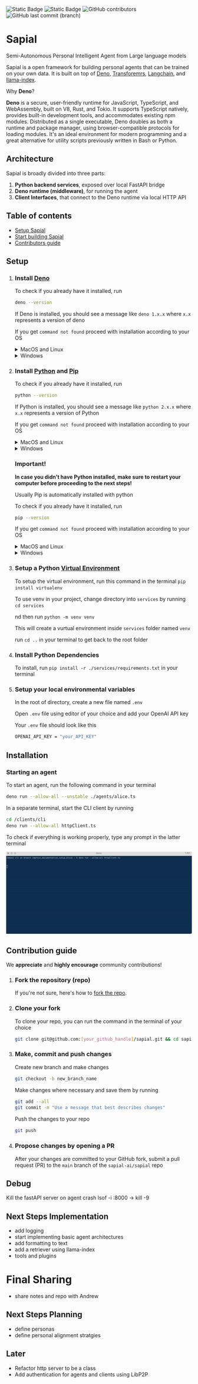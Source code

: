 ![Static Badge](https://img.shields.io/badge/future_is-here-blue)
![Static Badge](https://img.shields.io/badge/sapial-ai?label=SapialAI&link=https%3A%2F%2Fsapial.ai)
![GitHub contributors](https://img.shields.io/github/contributors/sapial-ai/sapial?labelColor=purple)
![GitHub last commit (branch)](https://img.shields.io/github/last-commit/sapial-ai/sapial/main)

# Sapial
Semi-Autonomous Personal Intelligent Agent from Large language models

Sapial is a open framework for building personal agents that can be trained on your own data. It is built on top of [Deno](https://deno.land/), [Transforemrs](), [Langchain](), and [llama-index]().

Why **Deno**? 

**Deno** is a secure, user-friendly runtime for JavaScript, TypeScript, and WebAssembly, built on V8, Rust, and Tokio. It supports TypeScript natively, provides built-in development tools, and accommodates existing npm modules. Distributed as a single executable, Deno doubles as both a runtime and package manager, using browser-compatible protocols for loading modules. It's an ideal environment for modern programming and a great alternative for utility scripts previously written in Bash or Python.

## Architecture
Sapial is broadly divided into three parts:
1. **Python backend services**, exposed over local FastAPI bridge
2. **Deno runtime (middleware)**, for running the agent
3. **Client Interfaces**, that connect to the Deno runtime via local HTTP API


## Table of contents

- [Setup Sapial](#setup)
- [Start building Sapial](#installation)
- [Contributors guide](#contribution-guide)

## Setup
1. ### Install [Deno](https://deno.com/runtime)

    To check if you already have it installed, run 
    ```bash
    deno --version
    ```

    If Deno is installed, you should see a message like `deno 1.x.x` where `x.x` represents a version of deno

    If you get `command not found` proceed with installation according to your OS
    <details>
    <summary>MacOS and Linux</summary>

    Using Shell
    ```bash
    curl -fsSL https://deno.land/x/install/install.sh | sh
    ```

    or using [Homebrew](https://formulae.brew.sh/formula/deno)
    ```bash
    brew install deno
    ```
    </details>

    <details>
    <summary>Windows</summary>

    Using [Scoop](https://scoop.sh/)

    ```bash
    scoop install deno
    ```


    or using [Chocolatey](https://chocolatey.org/packages/deno)
    ```bash
    choco install deno 
    ```
    </details>

2. ### Install [Python](https://www.python.org/) and [Pip](https://pip.pypa.io/en/stable/installation/)
    To check if you already have it installed, run 
    ```bash
    python --version
    ``` 

    If Python is installed, you should see a message like `python 2.x.x` where `x.x` represents a version of Python

    If you get `command not found` proceed with installation according to your OS

    <details>
    <summary>MacOS and Linux</summary>
    </br>

    Directly through [python](https://www.python.org/downloads/) website

    or, using [Homebrew](https://formulae.brew.sh/)
    ```bash
    brew install python
    ```

    </details>

    <details>
    <summary>Windows</summary>
    </br>

    Directly through [python](https://www.python.org/downloads/) website

    or, using [Scoop](https://scoop.sh/)

    ```bash
    scoop install main/python
    ```

    or, using [Chocolatey](https://chocolatey.org)
    ```bash
    choco install python --pre 
    ```
    </details>


    ### Important! ###
    **In case you didn't have Python installed, make sure to restart your computer before proceeding to the next steps!**

    Usually Pip is automatically installed with python

    To check if you already have it installed, run 
    ```bash
    pip --version
    ``` 

    If you get `command not found` proceed with installation according to your OS

    <details>
    <summary>MacOS and Linux</summary>
    </br>

    Using cli 
    ```bash
    python -m ensurepip --upgrade
    ```

    </details>

    <details>
    <summary>Windows</summary>
    </br>


    # run the Web client (second terminal)
    cd /clients/web
    yarn && yarn dev

    # add OpenAI API keys to .env file

    Using cli 

    ```bash
    C:> py -m ensurepip --upgrade
    ```

    </details>

4. ### Setup a Python [Virtual Environment](https://www.freecodecamp.org/news/how-to-setup-virtual-environments-in-python/) 

    To setup the virtual environment, run this command in the terminal
    ```pip install virtualenv```

    To use venv in your project, change directory into `services` by running
    `cd services`

    nd then run `python -m venv venv`

    This will create a vurtual environment inside `services` folder named `venv`

    run `cd ..` in your terminal to get back to the root folder


5. ### Install Python Dependencies 

    To install, run `pip install -r ./services/requirements.txt` in your terminal

6. ### Setup your local environmental variables

    In the root of directory, create a new file named `.env`

    Open `.env` file using editor of your choice and add your OpenAI API key

    Your `.env` file should look like this 
    ```bash 
    OPENAI_API_KEY = "your_API_KEY" 
    ```


## Installation 

### Starting an agent 

To start an agent, run the following command in your terminal
```bash 
deno run --allow-all --unstable ./agents/alice.ts
```

In a separate terminal, start the CLI client by running

```bash
cd /clients/cli
deno run --allow-all httpClient.ts
```

To check if everything is working properly, type any prompt in the latter terminal

![Checking if Sapial has been set up correctly](./assets/images/Sapial_CLI.gif)


## Contribution guide ##
We **appreciate** and **highly encourage** community contributions!

1. ### Fork the repository (repo)
    If you're not sure, here's how to [fork the repo](https://help.github.com/en/articles/fork-a-repo).

2. ### Clone your fork 
    To clone your repo, you can run the command in the terminal of your choice
    ```bash
    git clone git@github.com:[your_github_handle]/sapial.git && cd sapial
    ```
3. ### Make, commit and push changes
    Create new branch and make changes
    ```bash
    git checkout -b new_branch_name
    ```

    Make changes where necessary and save them by running

    ```bash
    git add --all
    git commit -m "Use a message that best describes changes"
    ```

    Push the changes to your repo
    ```bash
    git push
    ```

4. ### Propose changes by opening a PR
    After your changes are committed to your GitHub fork, submit a pull request (PR) to the `main` branch of the `sapial-ai/sapial` repo
## Debug ##
Kill the fastAPI server on agent crash
lsof -i :8000 -> <PID>
kill -9 <PID>

## Next Steps Implementation
- add logging
- start implementing basic agent architectures 
- add formatting to text
- add a retriever using llama-index
- tools and plugins

# Final Sharing
- share notes and repo with Andrew 

## Next Steps Planning
 - define personas
 - define personal alignment stratgies

## Later
- Refactor http server to be a class
- Add authentication for agents and clients using LibP2P
